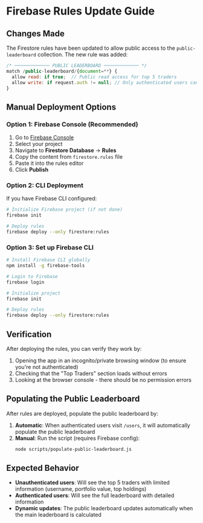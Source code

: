 # Firebase Rules Update Guide

## Changes Made

The Firestore rules have been updated to allow public access to the `public-leaderboard` collection. The new rule was added:

```javascript
/* ───────────── PUBLIC LEADERBOARD ───────────── */
match /public-leaderboard/{document=**} {
  allow read: if true;  // Public read access for top 5 traders
  allow write: if request.auth != null; // Only authenticated users can update
}
```

## Manual Deployment Options

### Option 1: Firebase Console (Recommended)
1. Go to [Firebase Console](https://console.firebase.google.com/)
2. Select your project
3. Navigate to **Firestore Database** → **Rules**
4. Copy the content from `firestore.rules` file
5. Paste it into the rules editor
6. Click **Publish**

### Option 2: CLI Deployment
If you have Firebase CLI configured:
```bash
# Initialize Firebase project (if not done)
firebase init

# Deploy rules
firebase deploy --only firestore:rules
```

### Option 3: Set up Firebase CLI
```bash
# Install Firebase CLI globally
npm install -g firebase-tools

# Login to Firebase
firebase login

# Initialize project
firebase init

# Deploy rules
firebase deploy --only firestore:rules
```

## Verification

After deploying the rules, you can verify they work by:
1. Opening the app in an incognito/private browsing window (to ensure you're not authenticated)
2. Checking that the "Top Traders" section loads without errors
3. Looking at the browser console - there should be no permission errors

## Populating the Public Leaderboard

After rules are deployed, populate the public leaderboard by:

1. **Automatic**: When authenticated users visit `/users`, it will automatically populate the public leaderboard
2. **Manual**: Run the script (requires Firebase config):
   ```bash
   node scripts/populate-public-leaderboard.js
   ```

## Expected Behavior

- **Unauthenticated users**: Will see the top 5 traders with limited information (username, portfolio value, top holdings)
- **Authenticated users**: Will see the full leaderboard with detailed information
- **Dynamic updates**: The public leaderboard updates automatically when the main leaderboard is calculated 